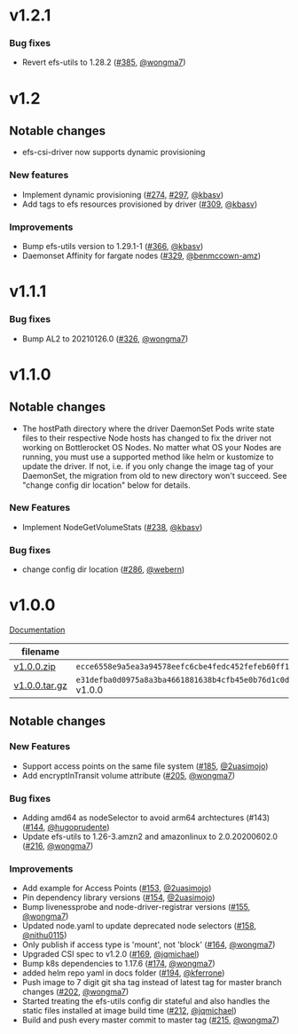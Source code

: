 # v1.2.1

### Bug fixes
* Revert efs-utils to 1.28.2 ([#385](https://github.com/kubernetes-sigs/aws-efs-csi-driver/pull/385), [@wongma7](https://github.com/wongma7))

# v1.2

## Notable changes
- efs-csi-driver now supports dynamic provisioning 

### New features
* Implement dynamic provisioning ([#274](https://github.com/kubernetes-sigs/aws-efs-csi-driver/pull/274), [#297](https://github.com/kubernetes-sigs/aws-efs-csi-driver/pull/297), [@kbasv](https://github.com/kbasv))
* Add tags to efs resources provisioned by driver ([#309](https://github.com/kubernetes-sigs/aws-efs-csi-driver/pull/309), [@kbasv](https://github.com/kbasv))
  
### Improvements
* Bump efs-utils version to 1.29.1-1 ([#366](https://github.com/kubernetes-sigs/aws-efs-csi-driver/pull/366), [@kbasv](https://github.com/kbasv))
* Daemonset Affinity for fargate nodes ([#329](https://github.com/kubernetes-sigs/aws-efs-csi-driver/pull/329), [@benmccown-amz](https://github.com/benmccown-amz))


# v1.1.1

### Bug fixes
* Bump AL2 to 20210126.0 ([#326](https://github.com/kubernetes-sigs/aws-efs-csi-driver/pull/326), [@wongma7](https://github.com/wongma7))

# v1.1.0

## Notable changes
- The hostPath directory where the driver DaemonSet Pods write state files to their respective Node hosts has changed to fix the driver not working on Bottlerocket OS Nodes. No matter what OS your Nodes are running, you must use a supported method like helm or kustomize to update the driver. If not, i.e. if you only change the image tag of your DaemonSet, the migration from old to new directory won't succeed. See "change config dir location" below for details.

### New Features
* Implement NodeGetVolumeStats ([#238](https://github.com/kubernetes-sigs/aws-efs-csi-driver/pull/238), [@kbasv](https://github.com/kbasv))

### Bug fixes
* change config dir location ([#286](https://github.com/kubernetes-sigs/aws-efs-csi-driver/pull/286), [@webern](https://github.com/webern))

# v1.0.0
[Documentation](https://github.com/kubernetes-sigs/aws-efs-csi-driver/blob/v1.0.0/docs/README.md)

filename  | sha512 hash
--------- | ------------
[v1.0.0.zip](https://github.com/kubernetes-sigs/aws-efs-csi-driver/archive/v1.0.0.zip) | `ecce6558e9a5ea3a94578eefc6cbe4fedc452fefeb60ff1b7f07257143c7a03b2410ad1ffc2b2bbc2065b255cc4b35ec56a09bb3f1561ebe90f8a763da12b19d`
[v1.0.0.tar.gz](https://github.com/kubernetes-sigs/aws-efs-csi-driver/archive/v1.0.0.tar.gz) | `e31defba0d0975a8a3ba4661881638b4cfb45e0b76d1c0d714b7a556eecdab77562b7dda461b6b86350a11946548a42057f1453bd5934d0299f54923e335294b` v1.0.0

## Notable changes
### New Features
* Support access points on the same file system ([#185](https://github.com/kubernetes-sigs/aws-efs-csi-driver/pull/185), [@2uasimojo](https://github.com/2uasimojo))
* Add encryptInTransit volume attribute ([#205](https://github.com/kubernetes-sigs/aws-efs-csi-driver/pull/205), [@wongma7](https://github.com/wongma7))

### Bug fixes
* Adding amd64 as nodeSelector to avoid arm64 archtectures (#143) ([#144](https://github.com/kubernetes-sigs/aws-efs-csi-driver/pull/144), [@hugoprudente](https://github.com/hugoprudente))
* Update efs-utils to 1.26-3.amzn2 and amazonlinux to 2.0.20200602.0 ([#216](https://github.com/kubernetes-sigs/aws-efs-csi-driver/pull/216), [@wongma7](https://github.com/wongma7))

### Improvements
* Add example for Access Points ([#153](https://github.com/kubernetes-sigs/aws-efs-csi-driver/pull/153), [@2uasimojo](https://github.com/2uasimojo))
* Pin dependency library versions ([#154](https://github.com/kubernetes-sigs/aws-efs-csi-driver/pull/154), [@2uasimojo](https://github.com/2uasimojo))
* Bump livenessprobe and node-driver-registrar versions ([#155](https://github.com/kubernetes-sigs/aws-efs-csi-driver/pull/155), [@wongma7](https://github.com/wongma7))
* Updated node.yaml to update deprecated node selectors ([#158](https://github.com/kubernetes-sigs/aws-efs-csi-driver/pull/158), [@nithu0115](https://github.com/nithu0115))
* Only publish if access type is 'mount', not 'block' ([#164](https://github.com/kubernetes-sigs/aws-efs-csi-driver/pull/164), [@wongma7](https://github.com/wongma7))
* Upgraded CSI spec to v1.2.0 ([#169](https://github.com/kubernetes-sigs/aws-efs-csi-driver/pull/169), [@jqmichael](https://github.com/jqmichael))
* Bump k8s dependencies to 1.17.6 ([#174](https://github.com/kubernetes-sigs/aws-efs-csi-driver/pull/174), [@wongma7](https://github.com/wongma7))
* added helm repo yaml in docs folder ([#194](https://github.com/kubernetes-sigs/aws-efs-csi-driver/pull/194), [@kferrone](https://github.com/kferrone))
* Push image to 7 digit git sha tag instead of latest tag for master branch changes ([#202](https://github.com/kubernetes-sigs/aws-efs-csi-driver/pull/202), [@wongma7](https://github.com/wongma7))
* Started treating the efs-utils config dir stateful and also handles the static files installed at image build time ([#212](https://github.com/kubernetes-sigs/aws-efs-csi-driver/pull/212), [@jqmichael](https://github.com/jqmichael))
* Build and push every master commit to master tag ([#215](https://github.com/kubernetes-sigs/aws-efs-csi-driver/pull/215), [@wongma7](https://github.com/wongma7))
